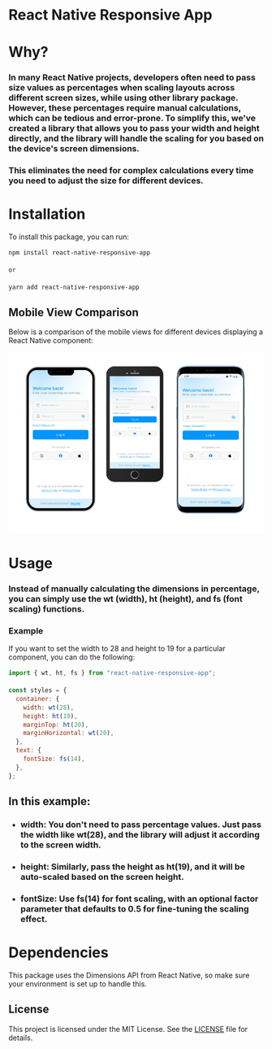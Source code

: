 # React Native Responsive App

# Why?

### In many React Native projects, developers often need to pass size values as percentages when scaling layouts across different screen sizes, while using other library package. However, these percentages require manual calculations, which can be tedious and error-prone. To simplify this, we've created a library that allows you to pass your width and height directly, and the library will handle the scaling for you based on the device's screen dimensions.

### This eliminates the need for complex calculations every time you need to adjust the size for different devices.

# Installation

To install this package, you can run:

```bash
npm install react-native-responsive-app

or

yarn add react-native-responsive-app

```

## Mobile View Comparison

Below is a comparison of the mobile views for different devices displaying a React Native component:

![Both platform devices UI](https://raw.githubusercontent.com/elfunky/react-native-responsive-app/main/src/assets/responsive.png)

# Usage

### Instead of manually calculating the dimensions in percentage, you can simply use the wt (width), ht (height), and fs (font scaling) functions.

### Example

If you want to set the width to 28 and height to 19 for a particular component, you can do the following:

```javascript
import { wt, ht, fs } from "react-native-responsive-app";

const styles = {
  container: {
    width: wt(28),
    height: ht(19),
    marginTop: ht(20),
    marginHorizontal: wt(20),
  },
  text: {
    fontSize: fs(14),
  },
};
```

## In this example:

- ### width: You don't need to pass percentage values. Just pass the width like wt(28), and the library will adjust it according to the screen width.
- ### height: Similarly, pass the height as ht(19), and it will be auto-scaled based on the screen height.
- ### fontSize: Use fs(14) for font scaling, with an optional factor parameter that defaults to 0.5 for fine-tuning the scaling effect.

# Dependencies

This package uses the Dimensions API from React Native, so make sure your environment is set up to handle this.

## License

This project is licensed under the MIT License. See the [LICENSE](./LICENSE) file for details.
